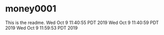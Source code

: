 # money0001

This is the readme.
Wed Oct 9 11:40:55 PDT 2019
Wed Oct 9 11:40:59 PDT 2019
Wed Oct 9 11:59:53 PDT 2019
